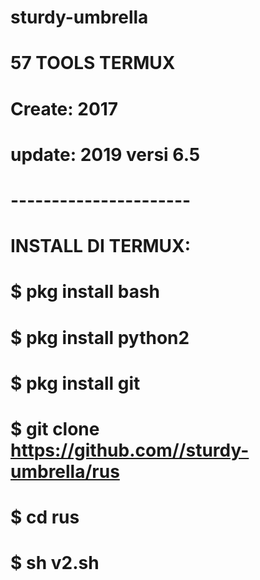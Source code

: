 # sturdy-umbrella
# **57 TOOLS TERMUX**
# **Create: 2017**
# **update: 2019 versi 6.5**
# **----------------------**

# INSTALL DI TERMUX:
# $ pkg install bash
# $ pkg install python2
# $ pkg install git
# $ git clone https://github.com//sturdy-umbrella/rus
# $ cd rus
# $ sh v2.sh
